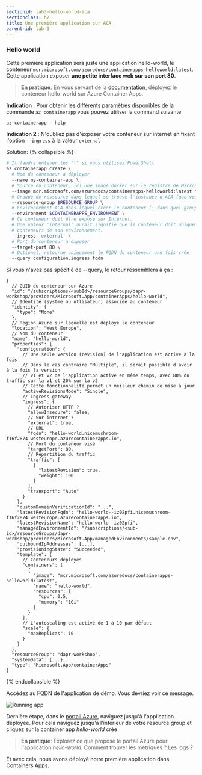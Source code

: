 ```yaml
---
sectionid: lab3-hello-world-aca
sectionclass: h2
title: Une première application sur ACA
parent-id: lab-3
---
```


### Hello world 
Cette première application sera juste une application hello-world, le conteneur `mcr.microsoft.com/azuredocs/containerapps-helloworld:latest`. Cette application exposer **une petite interface web sur son port 80**.

> **En pratique**: En vous servant de la [documentation](https://docs.microsoft.com/fr-fr/cli/azure/containerapp?view=azure-cli-latest#az-containerapp-create), déployez le conteneur hello-world sur Azure Container Apps.

**Indication** : Pour obtenir les différents paramètres disponibles de la commande `az containerapp` vous pouvez utiliser la command suivante

```csharp
az containerapp --help
```

**Indication 2** : N'oubliez pas d'exposer votre conteneur sur internet en fixant l'option `--ingress` à la valeur `external`

Solution:
{% collapsible %}

```bash
# Il faudra enlever les "\" si vous utilisez PowerShell
az containerapp create \
  # Nom du conteneur à déployer
  --name my-container-app \
  # Source du conteneur, ici une image docker sur le registre de Microsoft
  --image mcr.microsoft.com/azuredocs/containerapps-helloworld:latest \
  # Groupe de ressource dans lequel se trouve l'instance d'ACA (que vous avez du noter)
  --resource-group $RESOURCE_GROUP \
  # Environnement ACA dans lequel créer le conteneur (~ dans quel groupe de conteneur)
  --environment $CONTAINERAPPS_ENVIRONMENT \
  # Ce conteneur doit être exposé sur Internet.
  # Une valeur 'internal' aurait signifié que le conteneur doit uniquement être exposé aux autres
  # conteneurs de son environnement.
  --ingress 'external' \
  # Port du conteneur à exposer 
  --target-port 80 \
  # Optionel, retourne uniquement le FQDN du conteneur une fois crée 
  --query configuration.ingress.fqdn
```

Si vous n'avez pas spécifié de --query, le retour ressemblera à ça :
```jsonc
{
  // GUID du conteneur sur Azure
  "id": "/subscriptions/<subId>/resourceGroups/dapr-workshop/providers/Microsoft.App/containerApps/hello-world",
  // Identité (systme ou utlisateur) associée au conteneur
  "identity": {
    "type": "None"
  },
  // Region Azure sur laquelle est deployé le conteneur
  "location": "West Europe",
  // Nom du conteneur
  "name": "hello-world",
  "properties": {
    "configuration": {
      // Une seule version (revision) de l'application est active à la fois
      // Dans le cas contraire "Multiple", il serait possible d'avoir à la fois la version
      // v1 et v2 de l'application active en même temps, avec 80% du traffic sur la v1 et 20% sur la v2
      // Cette fonctionnalité permet un meilleur chemin de mise à jour 
      "activeRevisionsMode": "Single",
      // Ingress gateway
      "ingress": {
        // Autoriser HTTP ?
        "allowInsecure": false,
        // Sur internet ?
        "external": true,
        // URL
        "fqdn": "hello-world.nicemushroom-f16f2874.westeurope.azurecontainerapps.io",
        // Port du conteneur visé
        "targetPort": 80,
        // Répartition du traffic
        "traffic": [
          {
            "latestRevision": true,
            "weight": 100
          }
        ],
        "transport": "Auto"
      }
    },
    "customDomainVerificationId": "...",
    "latestRevisionFqdn": "hello-world--iz02pfi.nicemushroom-f16f2874.westeurope.azurecontainerapps.io",
    "latestRevisionName": "hello-world--iz02pfi",
    "managedEnvironmentId": "/subscriptions/<sub-id>/resourceGroups/dapr-workshop/providers/Microsoft.App/managedEnvironments/sample-env",
    "outboundIpAddresses": [...],
    "provisioningState": "Succeeded",
    "template": {
      // Conteneurs déployés
      "containers": [
        {
          "image": "mcr.microsoft.com/azuredocs/containerapps-helloworld:latest",
          "name": "hello-world",
          "resources": {
            "cpu": 0.5,
            "memory": "1Gi"
          }
        }
      ],
      // L'autoscaling est activé de 1 à 10 par défaut
      "scale": {
        "maxReplicas": 10
      }
    }
  },
  "resourceGroup": "dapr-workshop",
  "systemData": {...},
  "type": "Microsoft.App/containerApps"
}
```
{% endcollapsible %}

Accédez au FQDN de l'application de démo. Vous devriez voir ce message.

![Running app](/media/lab3/running-app.png)


Dernière étape, dans le [portail Azure](https://portal.azure.com), naviguez jusqu'à l'application déployée. Pour cela naviguez jusqu'à l'intérieur de votre resource group et cliquez sur la container app *hello-world* crée


> **En pratique**: Explorez ce que propose le portail Azure pour l'application *hello-world*. Comment trouver les métriques ? Les logs ? 

Et avec cela, nous avons déployé notre première application dans Containers Apps.
